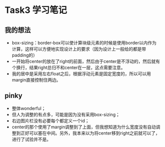 # Task3 学习笔记
## 我的想法
- box-sizing：border-box可以使计算块级元素的时候是使用border以内作为计算，这样可以方便地实现设计上的要求（因为设计上一般给的都是带padding的）
- 一开始将center的放在了right的前面，然后由于center是不浮动的，然后就有个换行，结果right总归不和center在一层，这点需要注意。
- 我的居中是采用左右float之后，根据浮动元素是固定宽度的，所以可以用margin直接控制住两边。
## pinky
- 整体wonderful；
- 但人为调整的有点多，可能是因为没有采用box-sizing；
- 右边图片栏没有必要每个都定义一个id；
- center的那个使用了margin调整到了上面，但我想知道为什么宽度没有自动调整到正好可以塞在中间。另外，我本来以为将center移到right之前就可以了，进行了试验并不是。
